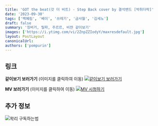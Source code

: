 ```yaml
---
title: 'GOT the beat(갓 더 비트) - Step Back cover by 결석밴드 [박취더락]'
date: '2023-09-30'
tags: ['백혜림', '베이', '쓰레기', '금사월', '김세노']
draft: false
summary: '징버거, 릴파, 주르르, 비챤 같이보기'
images: ['https://i.ytimg.com/vi/2ZnpZZIodyY/maxresdefault.jpg']
layout: PostLayout
canonicalUrl:
authors: ['pompurin']
---
```


## 링크

**같이보기 보러가기** (이미지를 클릭하여 이동)
[![같이보기 보러가기](https://cdn.discordapp.com/attachments/1136601898116464710/1211650793904807976/logo.png?ex=65eef8bc&is=65dc83bc&hm=95dc0e08c1f43025dd60def429896697b3787a9f923593eb50b24e9fb6280361&)](https://cafe.naver.com/steamindiegame/13137166)

**MV 보러가기** (이미지를 클릭하여 이동)
[![MV 시청하기](https://i.ytimg.com/vi/2ZnpZZIodyY/maxresdefault.jpg)](https://youtu.be/2ZnpZZIodyY?si=7dtSt63tVsKurMf8)

## 추가 정보

![왁리 구독하는법](https://cdn.discordapp.com/attachments/1136601898116464710/1137049857136267374/--2cut.gif)
